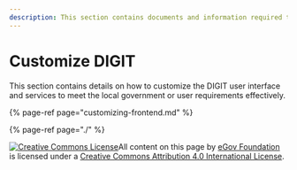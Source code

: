 ```yaml
---
description: This section contains documents and information required to customize DIGIT
---
```


# Customize DIGIT

This section contains details on how to customize the DIGIT user interface and services to meet the local government or user requirements effectively.

{% page-ref page="customizing-frontend.md" %}

{% page-ref page="./" %}



 [![Creative Commons License](https://i.creativecommons.org/l/by/4.0/80x15.png)​](http://creativecommons.org/licenses/by/4.0/)All content on this page by [eGov Foundation](https://egov.org.in/) is licensed under a [Creative Commons Attribution 4.0 International License](http://creativecommons.org/licenses/by/4.0/).

